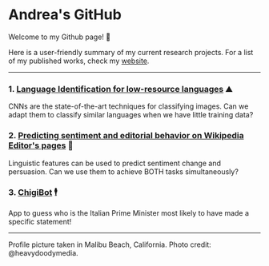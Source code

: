 # Andrea's GitHub

Welcome to my Github page! :wave:

Here is a user-friendly summary of my current research projects. For a list of my published works, check my [website](https://andreaceolin.eu).

***

### 1. [Language Identification for low-resource languages](https://andreaceolin.eu/DialectID_TLDR.html) :mountain:
CNNs are the state-of-the-art techniques for classifying images. Can we adapt them to classify similar languages when we have little training data?

### 2. [Predicting sentiment and editorial behavior on Wikipedia Editor's pages](https://aclanthology.org/2021.naacl-main.177/) :handshake:
 Linguistic features can be used to predict sentiment change and persuasion. Can we use them to achieve BOTH tasks simultaneously?

### 3. [ChigiBot](https://andreaceolin.eu/chigibot.html) :business_suit_levitating:
App to guess who is the Italian Prime Minister most likely to have made a specific statement!

***

Profile picture taken in Malibu Beach, California. Photo credit: @heavydoodymedia.
